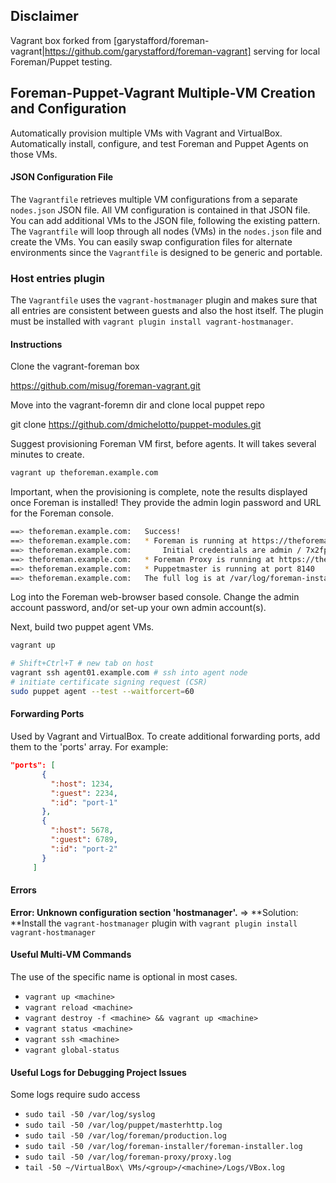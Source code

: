 ## Disclaimer
Vagrant box forked from [garystafford/foreman-vagrant|https://github.com/garystafford/foreman-vagrant] serving for local Foreman/Puppet testing.


## Foreman-Puppet-Vagrant Multiple-VM Creation and Configuration
Automatically provision multiple VMs with Vagrant and VirtualBox. Automatically install, configure, and test
Foreman and Puppet Agents on those VMs.

#### JSON Configuration File
The `Vagrantfile` retrieves multiple VM configurations from a separate `nodes.json` JSON file. All VM configuration is
contained in that JSON file. You can add additional VMs to the JSON file, following the existing pattern. The
`Vagrantfile` will loop through all nodes (VMs) in the `nodes.json` file and create the VMs. You can easily swap
configuration files for alternate environments since the `Vagrantfile` is designed to be generic and portable.

### Host entries plugin
The `Vagrantfile` uses the `vagrant-hostmanager` plugin and makes sure that all entries are consistent between guests
and also the host itself. The plugin must be installed with `vagrant plugin install vagrant-hostmanager`.

#### Instructions

Clone the vagrant-foreman box

https://github.com/misug/foreman-vagrant.git

Move into the vagrant-foremn dir and clone local puppet repo

git clone https://github.com/dmichelotto/puppet-modules.git

Suggest provisioning Foreman VM first, before agents. It will takes several minutes to create.
```sh
vagrant up theforeman.example.com
```
Important, when the provisioning is complete, note the results displayed once Foreman is installed!
They provide the admin login password and URL for the Foreman console.
```sh
==> theforeman.example.com:   Success!
==> theforeman.example.com:   * Foreman is running at https://theforeman.example.com
==> theforeman.example.com:       Initial credentials are admin / 7x2fpZBWgVEHvzTw
==> theforeman.example.com:   * Foreman Proxy is running at https://theforeman.example.com:8443
==> theforeman.example.com:   * Puppetmaster is running at port 8140
==> theforeman.example.com:   The full log is at /var/log/foreman-installer/foreman-installer.log
```
Log into the Foreman web-browser based console. Change the admin account password, and/or set-up your own admin account(s).

Next, build two puppet agent VMs.
```sh
vagrant up
```

```sh
# Shift+Ctrl+T # new tab on host
vagrant ssh agent01.example.com # ssh into agent node
# initiate certificate signing request (CSR)
sudo puppet agent --test --waitforcert=60
```

#### Forwarding Ports
Used by Vagrant and VirtualBox. To create additional forwarding ports, add them to the 'ports' array. For example:

 ```JSON
 "ports": [
        {
          ":host": 1234,
          ":guest": 2234,
          ":id": "port-1"
        },
        {
          ":host": 5678,
          ":guest": 6789,
          ":id": "port-2"
        }
      ]
```

#### Errors
**Error: Unknown configuration section 'hostmanager'.**
=> **Solution: **Install the `vagrant-hostmanager` plugin with `vagrant plugin install vagrant-hostmanager`

#### Useful Multi-VM Commands
The use of the specific <machine> name is optional in most cases.
* `vagrant up <machine>`
* `vagrant reload <machine>`
* `vagrant destroy -f <machine> && vagrant up <machine>`
* `vagrant status <machine>`
* `vagrant ssh <machine>`
* `vagrant global-status`

#### Useful Logs for Debugging Project Issues
Some logs require sudo access
* `sudo tail -50 /var/log/syslog`
* `sudo tail -50 /var/log/puppet/masterhttp.log`
* `sudo tail -50 /var/log/foreman/production.log`
* `sudo tail -50 /var/log/foreman-installer/foreman-installer.log`
* `sudo tail -50 /var/log/foreman-proxy/proxy.log`
* `tail -50 ~/VirtualBox\ VMs/<group>/<machine>/Logs/VBox.log`
